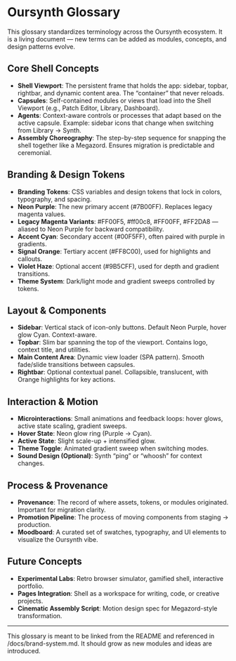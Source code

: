 # Oursynth Glossary

This glossary standardizes terminology across the Oursynth ecosystem. It is a living document — new terms can be added as modules, concepts, and design patterns evolve.

## Core Shell Concepts
- **Shell Viewport**: The persistent frame that holds the app: sidebar, topbar, rightbar, and dynamic content area. The “container” that never reloads.
- **Capsules**: Self-contained modules or views that load into the Shell Viewport (e.g., Patch Editor, Library, Dashboard).
- **Agents**: Context-aware controls or processes that adapt based on the active capsule. Example: sidebar icons that change when switching from Library → Synth.
- **Assembly Choreography**: The step-by-step sequence for snapping the shell together like a Megazord. Ensures migration is predictable and ceremonial.

## Branding & Design Tokens
- **Branding Tokens**: CSS variables and design tokens that lock in colors, typography, and spacing.
- **Neon Purple**: The new primary accent (#7B00FF). Replaces legacy magenta values.
- **Legacy Magenta Variants**: #FF00F5, #ff00c8, #FF00FF, #FF2DA8 — aliased to Neon Purple for backward compatibility.
- **Accent Cyan**: Secondary accent (#00F5FF), often paired with purple in gradients.
- **Signal Orange**: Tertiary accent (#FF8C00), used for highlights and callouts.
- **Violet Haze**: Optional accent (#9B5CFF), used for depth and gradient transitions.
- **Theme System**: Dark/light mode and gradient sweeps controlled by tokens.

## Layout & Components
- **Sidebar**: Vertical stack of icon-only buttons. Default Neon Purple, hover glow Cyan. Context-aware.
- **Topbar**: Slim bar spanning the top of the viewport. Contains logo, context title, and utilities.
- **Main Content Area**: Dynamic view loader (SPA pattern). Smooth fade/slide transitions between capsules.
- **Rightbar**: Optional contextual panel. Collapsible, translucent, with Orange highlights for key actions.

## Interaction & Motion
- **Microinteractions**: Small animations and feedback loops: hover glows, active state scaling, gradient sweeps.
- **Hover State**: Neon glow ring (Purple → Cyan).
- **Active State**: Slight scale-up + intensified glow.
- **Theme Toggle**: Animated gradient sweep when switching modes.
- **Sound Design (Optional)**: Synth “ping” or “whoosh” for context changes.

## Process & Provenance
- **Provenance**: The record of where assets, tokens, or modules originated. Important for migration clarity.
- **Promotion Pipeline**: The process of moving components from staging → production.
- **Moodboard**: A curated set of swatches, typography, and UI elements to visualize the Oursynth vibe.

## Future Concepts
- **Experimental Labs**: Retro browser simulator, gamified shell, interactive portfolio.
- **Pages Integration**: Shell as a workspace for writing, code, or creative projects.
- **Cinematic Assembly Script**: Motion design spec for Megazord-style transformation.

---
This glossary is meant to be linked from the README and referenced in /docs/brand-system.md. It should grow as new modules and ideas are introduced.
